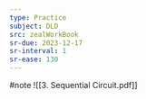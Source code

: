 ```yaml
---
type: Practice
subject: DLD
src: zealWorkBook
sr-due: 2023-12-17
sr-interval: 1
sr-ease: 130
---
```

#note
![[3. Sequential Circuit.pdf]]
